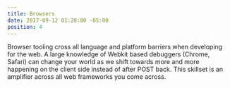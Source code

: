 ```yaml
---
title: Browsers
date: 2017-09-12 01:28:00 -05:00
position: 4
---
```


Browser tooling cross all language and platform barriers when developing for the web.  A large knowledge of Webkit based debuggers (Chrome, Safari) can change your world as we shift towards more and more happening on the client side instead of after POST back. This skillset is an amplifier across all web frameworks you come across.